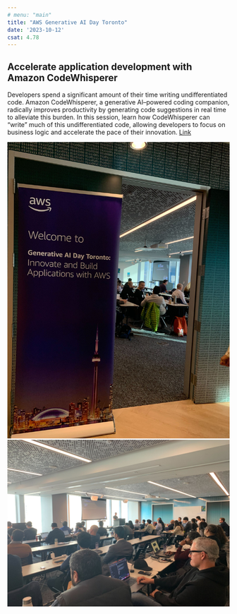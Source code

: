 ```yaml
---
# menu: "main"
title: "AWS Generative AI Day Toronto"
date: '2023-10-12'
csat: 4.78
---
```


## Accelerate application development with Amazon CodeWhisperer

Developers spend a significant amount of their time writing undifferentiated code. Amazon CodeWhisperer, a generative AI–powered coding companion, radically improves productivity by generating code suggestions in real time to alleviate this burden. In this session, learn how CodeWhisperer can “write” much of this undifferentiated code, allowing developers to focus on business logic and accelerate the pace of their innovation. [Link](https://generativeai-day-toronto-build-and-innovate-with-aws.splashthat.com/)

![Welcome](welcome.jpg)
![Speaking](speaking.jpg)